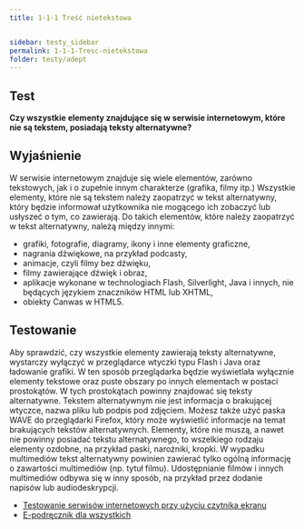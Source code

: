 ```yaml
---
title: 1-1-1 Treść nietekstowa


sidebar: testy_sidebar
permalink: 1-1-1-Tresc-nietekstowa
folder: testy/adept
---
```


## Test
**Czy wszystkie elementy znajdujące się w serwisie internetowym, które nie są tekstem, posiadają teksty alternatywne?**

## Wyjaśnienie
W serwisie internetowym znajduje się wiele elementów, zarówno tekstowych, jak i o zupełnie innym charakterze (grafika, filmy itp.) Wszystkie elementy, które nie są tekstem należy zaopatrzyć w tekst alternatywny, który będzie informował użytkownika nie mogącego ich zobaczyć lub usłyszeć o tym, co zawierają. Do takich elementów, które należy zaopatrzyć w tekst alternatywny, należą między innymi:
-	grafiki, fotografie, diagramy, ikony i inne elementy graficzne,
-	nagrania dźwiękowe, na przykład podcasty,
-	animacje, czyli filmy bez dźwięku,
-	filmy zawierające dźwięk i obraz,
-	aplikacje wykonane w technologiach Flash, Silverlight, Java i innych, nie będących językiem znaczników HTML lub XHTML,
-	obiekty Canwas w HTML5.

## Testowanie
Aby sprawdzić, czy wszystkie elementy zawierają teksty alternatywne, wystarczy wyłączyć w przeglądarce wtyczki typu Flash i Java oraz ładowanie grafiki. W ten sposób przeglądarka będzie wyświetlała wyłącznie elementy tekstowe oraz puste obszary po innych elementach w postaci prostokątów. W tych prostokątach powinny znajdować się teksty alternatywne. Tekstem alternatywnym nie jest informacja o brakującej wtyczce, nazwa pliku lub podpis pod zdjęciem. Możesz także użyć paska WAVE do przeglądarki Firefox, który może wyświetlić informacje na temat brakujących tekstów alternatywnych.
Elementy, które nie muszą, a nawet nie powinny posiadać tekstu alternatywnego, to wszelkiego rodzaju elementy ozdobne, na przykład paski, narożniki, kropki.
W wypadku multimediów tekst alternatywny powinien zawierać tylko ogólną informację o zawartości multimediów (np. tytuł filmu). Udostępnianie filmów i innych multimediów odbywa się w inny sposób, na przykład przez dodanie napisów lub audiodeskrypcji.
-	[Testowanie serwisów internetowych przy użyciu czytnika ekranu](http://informaton.pl/?p=352)
-	[E-podręcznik dla wszystkich](http://www.fdc.org.pl/poradnik-tworzenia-dostepnych-e-materialow-edukacyjnych/)
